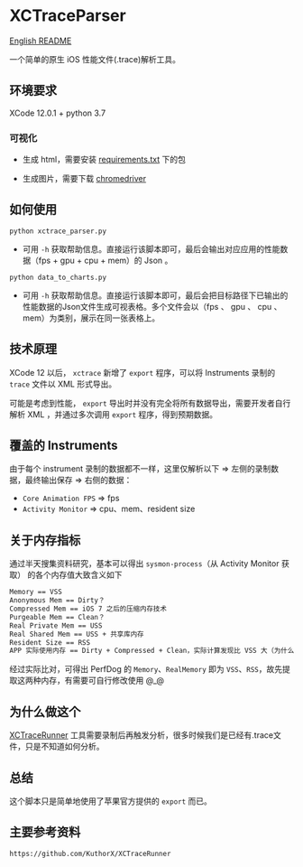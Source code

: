 # XCTraceParser

[English README](./README_en.md)

一个简单的原生 iOS 性能文件(.trace)解析工具。

## 环境要求

XCode 12.0.1 + python 3.7

### 可视化

- 生成 html，需要安装 [requirements.txt](./requirements.txt) 下的包

- 生成图片，需要下载 [chromedriver](https://sites.google.com/a/chromium.org/chromedriver/downloads)

## 如何使用
`python xctrace_parser.py`
- 可用 `-h` 获取帮助信息。直接运行该脚本即可，最后会输出对应应用的性能数据（fps + gpu + cpu + mem）的 Json 。

`python data_to_charts.py`
- 可用 `-h` 获取帮助信息。直接运行该脚本即可，最后会把目标路径下已输出的性能数据的Json文件生成可视表格。多个文件会以（fps 、 gpu 、 cpu 、 mem）为类别，展示在同一张表格上。

## 技术原理

XCode 12 以后， `xctrace` 新增了 `export` 程序，可以将 Instruments 录制的 `trace` 文件以 XML 形式导出。

可能是考虑到性能， `export` 导出时并没有完全将所有数据导出，需要开发者自行解析 XML ，并通过多次调用 `export` 程序，得到预期数据。

## 覆盖的 Instruments

由于每个 instrument 录制的数据都不一样，这里仅解析以下 => 左侧的录制数据，最终输出保存 => 右侧的数据：

- `Core Animation FPS` => fps
- `Activity Monitor` => cpu、mem、resident size

## 关于内存指标

通过半天搜集资料研究，基本可以得出 `sysmon-process`（从 Activity Monitor 获取） 的各个内存值大致含义如下

```txt
Memory == VSS
Anonymous Mem == Dirty？
Compressed Mem == iOS 7 之后的压缩内存技术
Purgeable Mem == Clean？
Real Private Mem == USS
Real Shared Mem == USS + 共享库内存
Resident Size == RSS
APP 实际使用内存 == Dirty + Compressed + Clean，实际计算发现比 VSS 大（为什么？）
```

经过实际比对，可得出 PerfDog 的 `Memory`、`RealMemory` 即为 `VSS`、`RSS`，故先提取这两种内存，有需要可自行修改使用 @_@

## 为什么做这个

[XCTraceRunner](https://github.com/KuthorX/XCTraceRunner) 工具需要录制后再触发分析，很多时候我们是已经有.trace文件，只是不知道如何分析。

## 总结

这个脚本只是简单地使用了苹果官方提供的 `export` 而已。

## 主要参考资料

```txt
https://github.com/KuthorX/XCTraceRunner
```
